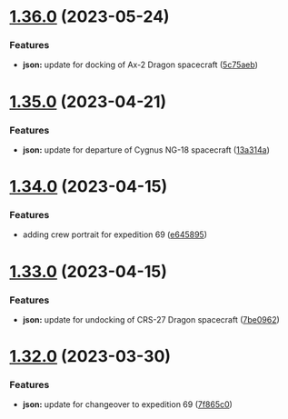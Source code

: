 # [1.36.0](https://github.com/corquaid/international-space-station-APIs/compare/v1.35.0...v1.36.0) (2023-05-24)


### Features

* **json:** update for docking of Ax-2 Dragon spacecraft ([5c75aeb](https://github.com/corquaid/international-space-station-APIs/commit/5c75aebcddba4715c7fdf4b392c8c2d60176354f))



# [1.35.0](https://github.com/corquaid/international-space-station-APIs/compare/v1.34.0...v1.35.0) (2023-04-21)


### Features

* **json:** update for departure of Cygnus NG-18 spacecraft ([13a314a](https://github.com/corquaid/international-space-station-APIs/commit/13a314ace1a23b55580d90210ec5b9dc1c4cc6f5))



# [1.34.0](https://github.com/corquaid/international-space-station-APIs/compare/v1.33.0...v1.34.0) (2023-04-15)


### Features

* adding crew portrait for expedition 69 ([e645895](https://github.com/corquaid/international-space-station-APIs/commit/e64589525194cbb552b5ce24214b19ecc3cd409b))



# [1.33.0](https://github.com/corquaid/international-space-station-APIs/compare/v1.32.0...v1.33.0) (2023-04-15)


### Features

* **json:** update for undocking of CRS-27 Dragon spacecraft ([7be0962](https://github.com/corquaid/international-space-station-APIs/commit/7be09620d6a4844ace015da46a139b216449240a))



# [1.32.0](https://github.com/corquaid/international-space-station-APIs/compare/v1.31.0...v1.32.0) (2023-03-30)


### Features

* **json:** update for changeover to expedition 69 ([7f865c0](https://github.com/corquaid/international-space-station-APIs/commit/7f865c0c9c6bfd2c57d9b796d5c3a75da0ee748e))



